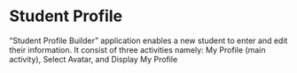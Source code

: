 # Student Profile
  “Student Profile Builder” application enables a new student to enter and edit their information.
  It consist of three activities namely: My Profile (main activity), Select Avatar, and Display My Profile

